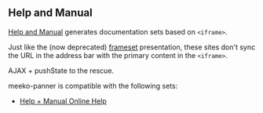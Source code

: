 Help and Manual
---------------

[Help and Manual](http://www.helpandmanual.com/) generates documentation sets based on `<iframe>`.

Just like the (now deprecated) [frameset](http://en.wikipedia.org/wiki/Framing_\(World_Wide_Web\)) presentation, these sites don't sync the URL in the address bar with the primary content in the `<iframe>`.

AJAX + pushState to the rescue.

meeko-panner is compatible with the following sets:

- [Help + Manual Online Help](http://www.helpandmanual.com/help/hm_welcome.htm)
